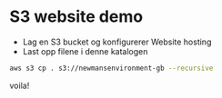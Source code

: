 # S3 website demo

* Lag en S3 bucket og konfigurerer Website hosting 
* Last opp filene i denne katalogen 

```sh
aws s3 cp . s3://newmansenvironment-gb --recursive
```

voila!